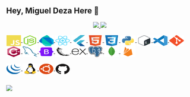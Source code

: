 ## Hey, Miguel Deza Here 👋

<div align="center">
  <a href="https://github.com/Miguel-Deza">
  <img height="180em" src="https://github-readme-stats.vercel.app/api?username=Miguel-Deza&show_icons=true&theme=dark&include_all_commits=true&count_private=true"/>
  <img height="180em" src="https://github-readme-stats.vercel.app/api/top-langs/?username=Miguel-Deza&layout=compact&langs_count=8&theme=dark"/>
</div>
<div style="display: inline_block"><br>
  <img align="center" alt="Miguel-Deza-Js" height="30" width="40" src="https://raw.githubusercontent.com/devicons/devicon/master/icons/javascript/javascript-plain.svg">
  <img align="center" alt="Miguel-Deza-Git" height="30" width="40" src="https://github.com/devicons/devicon/blob/master/icons/nodejs/nodejs-original.svg"> 
  <img align="center" alt="Miguel-Deza-Git" height="30" width="40" src="https://github.com/devicons/devicon/blob/master/icons/dart/dart-original.svg">
  <img align="center" alt="Miguel-Deza-Git" height="30" width="40" src="https://github.com/devicons/devicon/blob/master/icons/react/react-original.svg">
  <img align="center" alt="Miguel-Deza-Git" height="30" width="40" src="https://github.com/devicons/devicon/blob/master/icons/flutter/flutter-original.svg">
  <img align="center" alt="Miguel-Deza-HTML" height="30" width="40" src="https://raw.githubusercontent.com/devicons/devicon/master/icons/html5/html5-original.svg">
  <img align="center" alt="Miguel-Deza-CSS" height="30" width="40" src="https://raw.githubusercontent.com/devicons/devicon/master/icons/css3/css3-original.svg">
  <img align="center" alt="Miguel-Deza-Bash" height="30" width="40" src="https://github.com/devicons/devicon/blob/master/icons/python/python-original.svg"> 
  <img align="center" alt="Miguel-Deza-Bash" height="30" width="40" src="https://github.com/devicons/devicon/blob/master/icons/bash/bash-original.svg"> 
  <img align="center" alt="Miguel-Deza-Vscode" height="30" width="40" src="https://github.com/devicons/devicon/blob/master/icons/vscode/vscode-original.svg">  
  <img align="center" alt="Miguel-Deza-Git" height="30" width="40" src="https://github.com/devicons/devicon/blob/master/icons/git/git-original.svg"> 
  <img align="center" alt="Miguel-Deza-Git" height="30" width="40" src="https://github.com/devicons/devicon/blob/master/icons/cplusplus/cplusplus-original.svg"> 
  <img align="center" alt="Miguel-Deza-Git" height="30" width="40" src="https://github.com/devicons/devicon/blob/master/icons/mysql/mysql-original.svg"> 
  <img align="center" alt="Miguel-Deza-Git" height="30" width="40" src="https://github.com/devicons/devicon/blob/master/icons/bootstrap/bootstrap-original.svg">
  <img align="center" alt="Miguel-Deza-Git" height="30" width="40" src="https://github.com/devicons/devicon/blob/master/icons/flask/flask-original.svg">
  <img align="center" alt="Miguel-Deza-Git" height="30" width="40" src="https://github.com/devicons/devicon/blob/master/icons/express/express-original.svg">
  <img align="center" alt="Miguel-Deza-Git" height="30" width="40" src="https://github.com/devicons/devicon/blob/master/icons/postgresql/postgresql-original.svg">
  <img align="center" alt="Miguel-Deza-Git" height="30" width="40" src="https://github.com/devicons/devicon/blob/master/icons/mongodb/mongodb-original.svg">
  <img align="center" alt="Miguel-Deza-Git" height="30" width="40" src="https://github.com/devicons/devicon/blob/master/icons/firebase/firebase-plain.svg">
  <div><br></div>
  <img align="center" alt="Miguel-Deza-Git" height="30" width="40" src="https://github.com/devicons/devicon/blob/master/icons/jquery/jquery-original.svg">
  <img align="center" alt="Miguel-Deza-Git" height="30" width="40" src="https://github.com/devicons/devicon/blob/master/icons/linux/linux-original.svg">
  <img align="center" alt="Miguel-Deza-Git" height="30" width="40" src="https://github.com/devicons/devicon/blob/master/icons/ubuntu/ubuntu-plain.svg">
  <img align="center" alt="Miguel-Deza-Git" height="30" width="40" src="https://github.com/devicons/devicon/blob/master/icons/github/github-original.svg">
 
</div>
 
 ##
  
<div> 
  <a href = "mailto:dmikec101@gmail.com"><img src="https://img.shields.io/badge/-Gmail-%23333?style=for-the-badge&logo=gmail&logoColor=white" target="_blank"></a>
</div>
